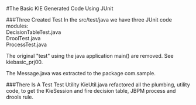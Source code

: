 #The Basic KIE Generated Code Using JUnit

###Three Created Test
In the src/test/java we have three JUnit code modules:<br/>
DecisionTableTest.java<br/>
DroolTest.java<br/>
ProcessTest.java<br/>

The original "test" using the java application main() are removed. See kiebasic_prj00.

The Message.java was extracted to the package com.sample.

###There Is A Test Test Utility
KieUtil.java refactored all the plumbing, utility code, to get the KieSession and fire decision table, JBPM process and drools rule.



